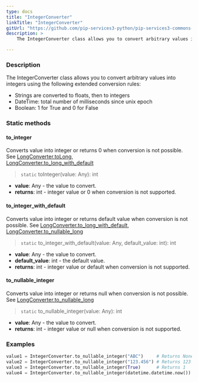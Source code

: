 ```yaml
---
type: docs
title: "IntegerConverter"
linkTitle: "IntegerConverter"
gitUrl: "https://github.com/pip-services3-python/pip-services3-commons-python"
description: > 
    The IntegerConverter class allows you to convert arbitrary values into integers using extended conversion rules.

---
```


### Description
    
The IntegerConverter class allows you to convert arbitrary values into integers using the following extended conversion rules:

- Strings are converted to floats, then to integers
- DateTime: total number of milliseconds since unix epoсh  
- Boolean: 1 for True and 0 for False

### Static methods

#### to_integer
Converts value into integer or returns 0 when conversion is not possible.  
See [LongConverter.toLong](../long_converter/#tolong),  
[LongConverter.to_long_with_default](../long_converter/#to_long_with_default)

> `static` toInteger(value: Any): int

- **value**: Any - the value to convert.
- **returns**: int - integer value or 0 when conversion is not supported.

#### to_integer_with_default
Converts value into integer or returns default value when conversion is not possible.
See [LongConverter.to_long_with_default](../long_converter/#to_long_with_default),  
[LongConverter.to_nullable_long](../long_converter/#to_nullable_long)

> `static` to_integer_with_default(value: Any, default_value: int): int

- **value**: Any - the value to convert.
- **default_value**: int - the default value.
- **returns**: int - integer value or default when conversion is not supported. 

#### to_nullable_integer
Converts value into integer or returns null when conversion is not possible.
See [LongConverter.to_nullable_long](../long_converter/#tonullablelong)

> `static` to_nullable_integer(value: Any): int

- **value**: Any - the value to convert.
- **returns**: int - integer value or null when conversion is not supported.

### Examples

```python
value1 = IntegerConverter.to_nullable_integer("ABC")     # Returns None
value2 = IntegerConverter.to_nullable_integer("123.456") # Returns 123
value3 = IntegerConverter.to_nullable_integer(True)      # Returns 1
value4 = IntegerConverter.to_nullable_integer(datetime.datetime.now()) # Returns current milliseconds (E.g. 1619867293411)

```

